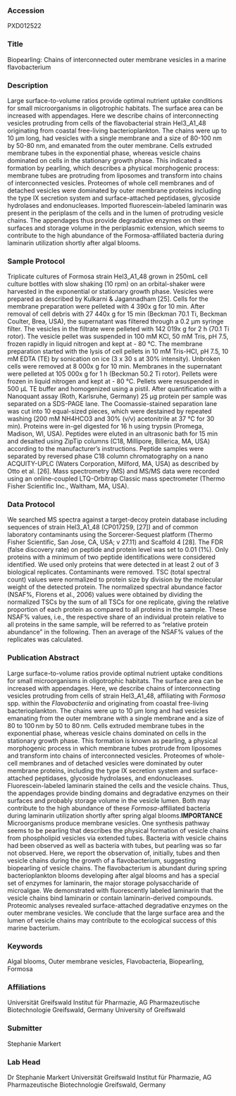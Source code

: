 ### Accession
PXD012522

### Title
Biopearling: Chains of interconnected outer membrane vesicles in a marine flavobacterium

### Description
Large surface-to-volume ratios provide optimal nutrient uptake conditions for small microorganisms in oligotrophic habitats. The surface area can be increased with appendages. Here we describe chains of interconnecting vesicles protruding from cells of the flavobacterial strain Hel3_A1_48 originating from coastal free-living bacterioplankton. The chains were up to 10 µm long, had vesicles with a single membrane and a size of 80-100 nm by 50-80 nm, and emanated from the outer membrane. Cells extruded membrane tubes in the exponential phase, whereas vesicle chains dominated on cells in the stationary growth phase. This indicated a formation by pearling, which describes a physical morphogenic process: membrane tubes are protruding from liposomes and transform into chains of interconnected vesicles. Proteomes of whole cell membranes and of detached vesicles were dominated by outer membrane proteins including the type IX secretion system and surface-attached peptidases, glycoside hydrolases and endonucleases. Imported fluorescein-labeled laminarin was present in the periplasm of the cells and in the lumen of protruding vesicle chains. The appendages thus provide degradative enzymes on their surfaces and storage volume in the periplasmic extension, which seems to contribute to the high abundance of the Formosa-affiliated bacteria during laminarin utilization shortly after algal blooms.

### Sample Protocol
Triplicate cultures of Formosa strain Hel3_A1_48 grown in 250mL cell culture bottles with slow shaking (10 rpm) on an orbital-shaker were harvested in the exponential or stationary growth phase. Vesicles were prepared as described by Kulkarni & Jagannadham [25]. Cells for the membrane preparation were pelleted with 4 390x g for 10 min. After removal of cell debris with 27 440x g for 15 min (Beckman 70.1 Ti, Beckman Coulter, Brea, USA), the supernatant was filtered through a 0.2 µm syringe filter. The vesicles in the filtrate were pelleted with 142 019x g for 2 h (70.1 Ti rotor). The vesicle pellet was suspended in 100 mM KCl, 50 mM Tris, pH 7.5, frozen rapidly in liquid nitrogen and kept at - 80 °C. The membrane preparation started with the lysis of cell pellets in 10 mM Tris-HCl, pH 7.5, 10 mM EDTA (TE) by sonication on ice (3 x 30 s at 30% intensity). Unbroken cells were removed at 8 000x g for 10 min. Membranes in the supernatant were pelleted at 105 000x g for 1 h (Beckman 50.2 Ti rotor). Pellets were frozen in liquid nitrogen and kept at - 80 °C. Pellets were resuspended in 500 µL TE buffer and homogenized using a pistil. After quantification with a Nanoquant assay (Roth, Karlsruhe, Germany) 25 µg protein per sample was separated on a SDS-PAGE lane. The Coomassie-stained separation lane was cut into 10 equal-sized pieces, which were destained by repeated washing (200 mM NH4HCO3 and 30% (v/v) acetonitrile at 37 °C for 30 min). Proteins were in-gel digested for 16 h using trypsin (Promega, Madison, WI, USA). Peptides were eluted in an ultrasonic bath for 15 min and desalted using ZipTip columns (C18, Millipore, Billerica, MA, USA) according to the manufacturer’s instructions. Peptide samples were separated by reversed phase C18 column chromatography on a nano ACQUITY-UPLC (Waters Corporation, Milford, MA, USA) as described by Otto et al. [26]. Mass spectrometry (MS) and MS/MS data were recorded using an online-coupled LTQ-Orbitrap Classic mass spectrometer (Thermo Fisher Scientific Inc., Waltham, MA, USA).

### Data Protocol
We searched MS spectra against a target-decoy protein database including sequences of strain Hel3_A1_48 (CP017259, [27]) and of common laboratory contaminants using the Sorcerer-Sequest platform (Thermo Fisher Scientific, San Jose, CA, USA; v 27.11) and Scaffold 4 [28]. The FDR (false discovery rate) on peptide and protein level was set to 0.01 (1%). Only proteins with a minimum of two peptide identifications were considered identified. We used only proteins that were detected in at least 2 out of 3 biological replicates. Contaminants were removed. TSC (total spectral count) values were normalized to protein size by division by the molecular weight of the detected protein. The normalized spectral abundance factor (NSAF%, Florens et al., 2006) values were obtained by dividing the normalized TSCs by the sum of all TSCs for one replicate, giving the relative proportion of each protein as compared to all proteins in the sample. These NSAF% values, i.e., the respective share of an individual protein relative to all proteins in the same sample, will be referred to as “relative protein abundance” in the following. Then an average of the NSAF% values of the replicates was calculated.

### Publication Abstract
Large surface-to-volume ratios provide optimal nutrient uptake conditions for small microorganisms in oligotrophic habitats. The surface area can be increased with appendages. Here, we describe chains of interconnecting vesicles protruding from cells of strain Hel3_A1_48, affiliating with <i>Formosa</i> spp. within the <i>Flavobacteriia</i> and originating from coastal free-living bacterioplankton. The chains were up to 10 &#x3bc;m long and had vesicles emanating from the outer membrane with a single membrane and a size of 80 to 100&#x2009;nm by 50 to 80&#x2009;nm. Cells extruded membrane tubes in the exponential phase, whereas vesicle chains dominated on cells in the stationary growth phase. This formation is known as pearling, a physical morphogenic process in which membrane tubes protrude from liposomes and transform into chains of interconnected vesicles. Proteomes of whole-cell membranes and of detached vesicles were dominated by outer membrane proteins, including the type IX secretion system and surface-attached peptidases, glycoside hydrolases, and endonucleases. Fluorescein-labeled laminarin stained the cells and the vesicle chains. Thus, the appendages provide binding domains and degradative enzymes on their surfaces and probably storage volume in the vesicle lumen. Both may contribute to the high abundance of these <i>Formosa</i>-affiliated bacteria during laminarin utilization shortly after spring algal blooms.<b>IMPORTANCE</b> Microorganisms produce membrane vesicles. One synthesis pathway seems to be pearling that describes the physical formation of vesicle chains from phospholipid vesicles via extended tubes. Bacteria with vesicle chains had been observed as well as bacteria with tubes, but pearling was so far not observed. Here, we report the observation of, initially, tubes and then vesicle chains during the growth of a flavobacterium, suggesting biopearling of vesicle chains. The flavobacterium is abundant during spring bacterioplankton blooms developing after algal blooms and has a special set of enzymes for laminarin, the major storage polysaccharide of microalgae. We demonstrated with fluorescently labeled laminarin that the vesicle chains bind laminarin or contain laminarin-derived compounds. Proteomic analyses revealed surface-attached degradative enzymes on the outer membrane vesicles. We conclude that the large surface area and the lumen of vesicle chains may contribute to the ecological success of this marine bacterium.

### Keywords
Algal blooms, Outer membrane vesicles, Flavobacteria, Biopearling, Formosa

### Affiliations
Universität Greifswald Institut für Pharmazie, AG Pharmazeutische Biotechnologie Greifswald, Germany
University of Greifswald

### Submitter
Stephanie Markert

### Lab Head
Dr Stephanie Markert
Universität Greifswald Institut für Pharmazie, AG Pharmazeutische Biotechnologie Greifswald, Germany


